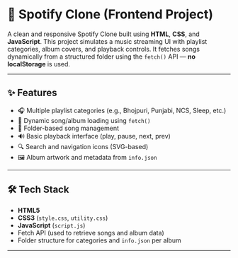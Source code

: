 # 🎵 Spotify Clone (Frontend Project)

A clean and responsive Spotify Clone built using **HTML**, **CSS**, and **JavaScript**. This project simulates a music streaming UI with playlist categories, album covers, and playback controls. It fetches songs dynamically from a structured folder using the `fetch()` API — **no localStorage** is used.

---

## ✨ Features

- 🎧 Multiple playlist categories (e.g., Bhojpuri, Punjabi, NCS, Sleep, etc.)
- 🎵 Dynamic song/album loading using `fetch()`
- 📁 Folder-based song management
- 🔊 Basic playback interface (play, pause, next, prev)
- 🔍 Search and navigation icons (SVG-based)
- 🖼️ Album artwork and metadata from `info.json`

---

## 🛠️ Tech Stack

- **HTML5**
- **CSS3** (`style.css`, `utility.css`)
- **JavaScript** (`script.js`)
- Fetch API (used to retrieve songs and album data)
- Folder structure for categories and `info.json` per album

---
